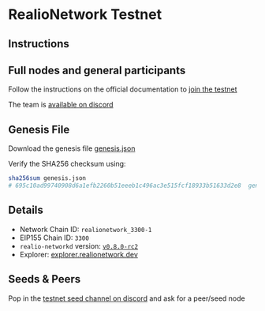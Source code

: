 # RealioNetwork Testnet

## Instructions

## Full nodes and general participants

Follow the instructions on the official documentation to [join the testnet](https://docs.realio.network/testnet/overview) 

The team is [available on discord](https://discord.gg/Nv9EUbRnKb)

## Genesis File

Download the genesis file [genesis.json](./genesis.json)

Verify the SHA256 checksum using:

```bash
sha256sum genesis.json
# 695c10ad99740908d6a1efb2260b51eeeb1c496ac3e515fcf18933b51633d2e8  genesis.json
```

## Details

- Network Chain ID: `realionetwork_3300-1`
- EIP155 Chain ID: `3300`
- `realio-networkd` version: [`v0.8.0-rc2`](https://github.com/realiotech/realio-network/releases/tag/v0.8.0-rc2)
- Explorer: [explorer.realionetwork.dev](https://explorer.k8s.stage.realio.fund/)

## Seeds & Peers

Pop in the [ testnet seed channel on discord](https://discord.gg/Nv9EUbRnKb) and ask for a peer/seed node
